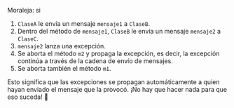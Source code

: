 Moraleja: si 

1. `ClaseA` le envía un mensaje `mensaje1` a `ClaseB`.
2. Dentro del método de `mensaje1`, `ClaseB` le envía un mensaje `mensaje2` a `ClaseC`.
3. `mensaje2` lanza una excepción.
4. Se aborta el método `m2` y propaga la excepción, es decir, la excepción continúa a través de la cadena de envío de mensajes.
5. Se aborta también el método `m1`.

Esto significa que las excepciones se propagan automáticamente a quien hayan enviado el mensaje que la provocó. ¡No hay que hacer nada para que eso suceda! :clap: 